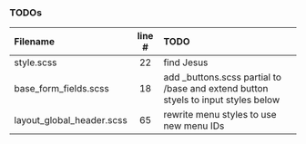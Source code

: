 ### TODOs
| Filename | line # | TODO
|:------|:------:|:------
| style.scss | 22 | find Jesus
| base\_form_fields.scss | 18 | add _buttons.scss partial to /base and extend button styels to input styles below
| layout\_global_header.scss | 65 | rewrite menu styles to use new menu IDs